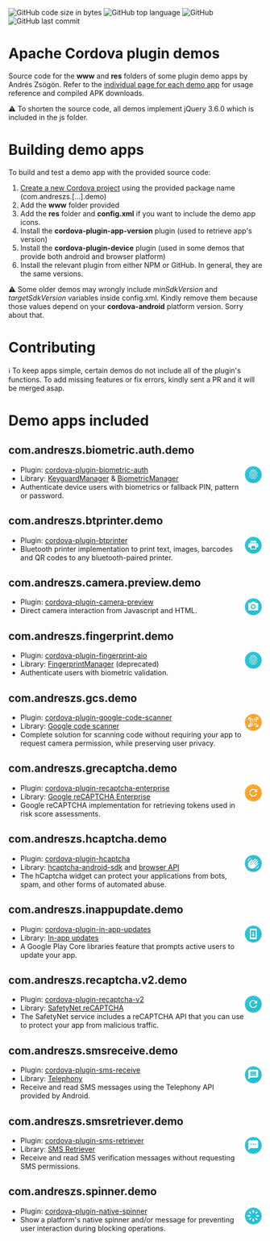 ![GitHub code size in bytes](https://img.shields.io/github/languages/code-size/andreszs/cordova-plugin-demos) ![GitHub top language](https://img.shields.io/github/languages/top/andreszs/cordova-plugin-demos) ![GitHub](https://img.shields.io/github/license/andreszs/cordova-plugin-demos) ![GitHub last commit](https://img.shields.io/github/last-commit/andreszs/cordova-plugin-demos)

# Apache Cordova plugin demos

Source code for the **www** and **res** folders of some plugin demo apps by Andrés Zsögön. Refer to the [individual page for each demo app](https://www.andreszsogon.com/category/plugin-demo-apps/ "individual page for each demo app") for usage reference and compiled APK downloads.

:warning: To shorten the source code, all demos implement jQuery 3.6.0 which is included in the js folder.

# Building demo apps

To build and test a demo app with the provided source code:

1. [Create a new Cordova project](https://cordova.apache.org/docs/en/dev/reference/cordova-cli/index.html#cordova-create-command "Create a new Cordova project") using the provided package name (com.andreszs.[...].demo)
2. Add the **www** folder provided
3. Add the **res** folder and **config.xml** if you want to include the demo app icons.
4. Install the **cordova-plugin-app-version** plugin (used to retrieve app's version)
5. Install the **cordova-plugin-device** plugin (used in some demos that provide both android and browser platform)
6. Install the relevant plugin from either NPM or GitHub. In general, they are the same versions.

:warning: Some older demos may wrongly include *minSdkVersion* and *targetSdkVersion* variables inside config.xml. Kindly remove them because those values depend on your **cordova-android** platform version. Sorry about that.

# Contributing

:information_source: To keep apps simple, certain demos do not include all of the plugin's functions. To add missing features or fix errors, kindly sent a PR and it will be merged asap.

# Demo apps included

## com.andreszs.biometric.auth.demo
<img src="https://github.com/andreszs/cordova-plugin-demos/blob/main/com.andreszs.biometric.auth.demo/res/icons/android/mipmap-mdpi/ic_launcher.png?raw=true" align="right" width="36px" height="36px">

- Plugin: [cordova-plugin-biometric-auth](https://github.com/andreszs/cordova-plugin-biometric-auth)
- Library: [KeyguardManager](https://developer.android.com/reference/android/app/KeyguardManager) & [BiometricManager](https://developer.android.com/reference/android/hardware/biometrics/BiometricManager)
- Authenticate device users with biometrics or fallback PIN, pattern or password.

## com.andreszs.btprinter.demo
<img src="https://github.com/andreszs/cordova-plugin-demos/blob/main/com.andreszs.btprinter.demo/res/icons/android/mipmap-mdpi/ic_launcher.png?raw=true" align="right" width="36px" height="36px">

- Plugin: [cordova-plugin-btprinter](https://github.com/CesarBalzer/Cordova-Plugin-BTPrinter)
- Bluetooth printer implementation to print text, images, barcodes and QR codes to any bluetooth-paired printer.

## com.andreszs.camera.preview.demo
<img src="https://github.com/andreszs/cordova-plugin-demos/blob/main/com.andreszs.camera.preview.demo/res/icons/android/mipmap-mdpi/ic_launcher.png?raw=true" align="right" width="36px" height="36px">

- Plugin: [cordova-plugin-camera-preview](https://github.com/cordova-plugin-camera-preview/cordova-plugin-camera-preview) 
- Direct camera interaction from Javascript and HTML.

## com.andreszs.fingerprint.demo
<img src="https://github.com/andreszs/cordova-plugin-demos/blob/main/com.andreszs.fingerprint.demo/res/icons/android/mipmap-mdpi/ic_launcher.png?raw=true" align="right" width="36px" height="36px">

- Plugin: [cordova-plugin-fingerprint-aio](https://github.com/NiklasMerz/cordova-plugin-fingerprint-aio)
- Library: [FingerprintManager](https://developer.android.com/reference/android/hardware/fingerprint/FingerprintManager) (deprecated)
- Authenticate users with biometric validation.

## com.andreszs.gcs.demo
<img src="https://github.com/andreszs/cordova-plugin-demos/blob/main/com.andreszs.gcs.demo/res/icons/android/mipmap-mdpi/ic_launcher.png?raw=true" align="right" width="36px" height="36px">

- Plugin: [cordova-plugin-google-code-scanner](https://github.com/andreszs/cordova-plugin-google-code-scanner)
- Library: [Google code scanner](https://developers.google.com/ml-kit/vision/barcode-scanning/code-scanner)
- Complete solution for scanning code without requiring your app to request camera permission, while preserving user privacy.

## com.andreszs.grecaptcha.demo
<img src="https://github.com/andreszs/cordova-plugin-demos/blob/main/com.andreszs.grecaptcha.demo/res/icons/android/mipmap-mdpi/ic_launcher.png?raw=true" align="right" width="36px" height="36px">

- Plugin: [cordova-plugin-recaptcha-enterprise](https://github.com/andreszs/cordova-plugin-recaptcha-enterprise)
- Library: [Google reCAPTCHA Enterprise](https://cloud.google.com/recaptcha-enterprise/docs/overview)
- Google reCAPTCHA implementation for retrieving tokens used in risk score assessments.

## com.andreszs.hcaptcha.demo
<img src="https://github.com/andreszs/cordova-plugin-demos/blob/main/com.andreszs.hcaptcha.demo/res/icons/android/mipmap-mdpi/ic_launcher.png?raw=true" align="right" width="36px" height="36px">

- Plugin: [cordova-plugin-hcaptcha](https://github.com/andreszs/cordova-plugin-hcaptcha)
- Library: [hcaptcha-android-sdk](https://github.com/hCaptcha/hcaptcha-android-sdk) and [browser API](https://docs.hcaptcha.com/invisible)
- The hCaptcha widget can protect your applications from bots, spam, and other forms of automated abuse.

## com.andreszs.inappupdate.demo
<img src="https://github.com/andreszs/cordova-plugin-demos/blob/main/com.andreszs.inappupdate.demo/res/icons/android/mipmap-mdpi/ic_launcher.png?raw=true" align="right" width="36px" height="36px">

- Plugin: [cordova-plugin-in-app-updates](https://github.com/andreszs/cordova-plugin-in-app-updates)
- Library: [In-app updates](https://developer.android.com/guide/playcore/in-app-updates)
- A Google Play Core libraries feature that prompts active users to update your app.

## com.andreszs.recaptcha.v2.demo
<img src="https://github.com/andreszs/cordova-plugin-demos/blob/main/com.andreszs.recaptcha.v2.demo/res/icons/android/mipmap-mdpi/ic_launcher.png?raw=true" align="right" width="36px" height="36px">

- Plugin: [cordova-plugin-recaptcha-v2](https://github.com/andreszs/cordova-plugin-recaptcha-v2)
- Library: [SafetyNet reCAPTCHA](https://developer.android.com/privacy-and-security/safetynet/recaptcha)
- The SafetyNet service includes a reCAPTCHA API that you can use to protect your app from malicious traffic.

## com.andreszs.smsreceive.demo
<img src="https://github.com/andreszs/cordova-plugin-demos/blob/main/com.andreszs.smsreceive.demo/res/icons/android/mipmap-mdpi/ic_launcher.png?raw=true" align="right" width="36px" height="36px">

- Plugin: [cordova-plugin-sms-receive](https://github.com/andreszs/cordova-plugin-sms-receive)
- Library: [Telephony](https://developer.android.com/reference/android/provider/Telephony)
- Receive and read SMS messages using the Telephony API provided by Android.

## com.andreszs.smsretriever.demo
<img src="https://github.com/andreszs/cordova-plugin-demos/blob/main/com.andreszs.smsretriever.demo/res/icons/android/mipmap-mdpi/ic_launcher.png?raw=true" align="right" width="36px" height="36px">

- Plugin: [cordova-plugin-sms-retriever](https://github.com/andreszs/cordova-plugin-sms-retriever)
- Library: [SMS Retriever](https://developers.google.com/identity/sms-retriever/overview)
- Receive and read SMS verification messages without requesting SMS permissions.

## com.andreszs.spinner.demo
<img src="https://github.com/andreszs/cordova-plugin-demos/blob/main/com.andreszs.spinner.demo/res/icons/android/mipmap-mdpi/ic_launcher.png?raw=true" align="right" width="36px" height="36px">

- Plugin: [cordova-plugin-native-spinner](https://github.com/greybax/cordova-plugin-native-spinner)
- Show a platform's native spinner and/or message for preventing user interaction during blocking operations.